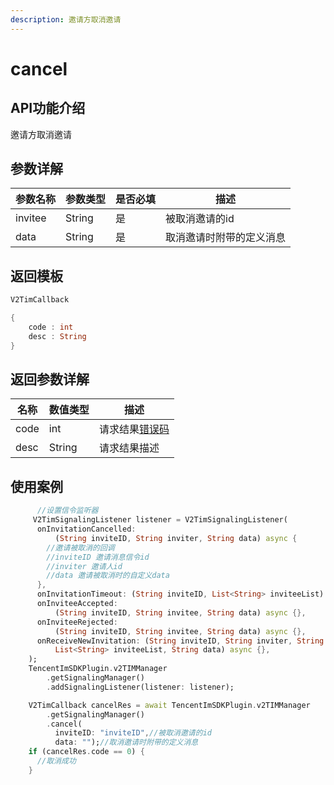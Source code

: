 ```yaml
---
description: 邀请方取消邀请
---
```


# cancel

## API功能介绍

邀请方取消邀请

## 参数详解

| 参数名称    | 参数类型   | 是否必填 | 描述           |
| ------- | ------ | ---- | ------------ |
| invitee | String | 是    | 被取消邀请的id     |
| data    | String | 是    | 取消邀请时附带的定义消息 |

## 返回模板

```dart
V2TimCallback

{
    code : int
    desc : String
}
```

## 返回参数详解

| 名称   | 数值类型   | 描述                                                             |
| ---- | ------ | -------------------------------------------------------------- |
| code | int    | 请求结果[错误码](https://cloud.tencent.com/document/product/269/1671) |
| desc | String | 请求结果描述                                                         |

## 使用案例  &#x20;

```dart
      //设置信令监听器
     V2TimSignalingListener listener = V2TimSignalingListener(
      onInvitationCancelled:
          (String inviteID, String inviter, String data) async {
        //邀请被取消的回调
        //inviteID 邀请消息信令id
        //inviter 邀请人id
        //data 邀请被取消时的自定义data
      },
      onInvitationTimeout: (String inviteID, List<String> inviteeList) async {},
      onInviteeAccepted:
          (String inviteID, String invitee, String data) async {},
      onInviteeRejected:
          (String inviteID, String invitee, String data) async {},
      onReceiveNewInvitation: (String inviteID, String inviter, String groupID,
          List<String> inviteeList, String data) async {},
    );
    TencentImSDKPlugin.v2TIMManager
        .getSignalingManager()
        .addSignalingListener(listener: listener);

    V2TimCallback cancelRes = await TencentImSDKPlugin.v2TIMManager
        .getSignalingManager()
        .cancel(
          inviteID: "inviteID",//被取消邀请的id
          data: "");//取消邀请时附带的定义消息
    if (cancelRes.code == 0) {
      //取消成功
    }
```
